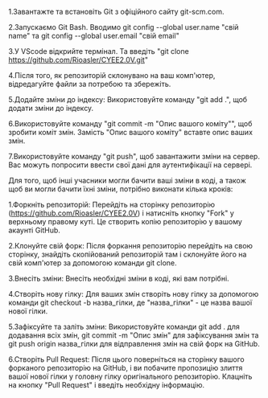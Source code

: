 1.Завантажте та встановіть Git з офіційного сайту git-scm.com.

2.Запускаємо Git Bash. Вводимо git config --global user.name "свій name" та git config --global user.email "свій email"

3.У VScode відкрийте термінал. Та введіть "git clone https://github.com/Rioasler/CYEE2.0V.git"

4.Після того, як репозиторій склонувано на ваш комп'ютер, відредагуйте файли за потребою та збережіть.

5.Додайте зміни до індексу: Використовуйте команду "git add .", щоб додати зміни до індексу.

6.Використовуйте команду "git commit -m "Опис вашого коміту"", щоб зробити коміт змін. Замість "Опис вашого коміту" вставте опис ваших змін.

7.Використовуйте команду "git push", щоб завантажити зміни на сервер. Вас можуть попросити ввести свої дані для аутентифікації на сервері.



 Для того, щоб інші учасники могли бачити ваші зміни в коді, а також щоб ви могли бачити їхні зміни, потрібно виконати кілька кроків:

1.Форкніть репозиторій: Перейдіть на сторінку репозиторію (https://github.com/Rioasler/CYEE2.0V) і натисніть кнопку "Fork" у верхньому правому куті. Це створить копію репозиторію у вашому акаунті GitHub.

2.Клонуйте свій форк: Після форкання репозиторію перейдіть на свою сторінку, знайдіть скопійований репозиторій там і склонуйте його на свій комп'ютер за допомогою команди git clone.

3.Внесіть зміни: Внесіть необхідні зміни в коді, які вам потрібні.

4.Створіть нову гілку: Для ваших змін створіть нову гілку за допомогою команди git checkout -b назва_гілки, де "назва_гілки" - це назва вашої нової гілки.

5.Зафіксуйте та заліть зміни: Використовуйте команди git add . для додавання всіх змін, git commit -m "Опис змін" для зафіксування змін та git push origin назва_гілки для відправлення змін на свій форк на GitHub.

6.Створіть Pull Request: Після цього поверніться на сторінку вашого форканого репозиторію на GitHub, і ви побачите пропозицію злиття вашої нової гілки у головну гілку оригінального репозиторію. Клацніть на кнопку "Pull Request" і введіть необхідну інформацію.


